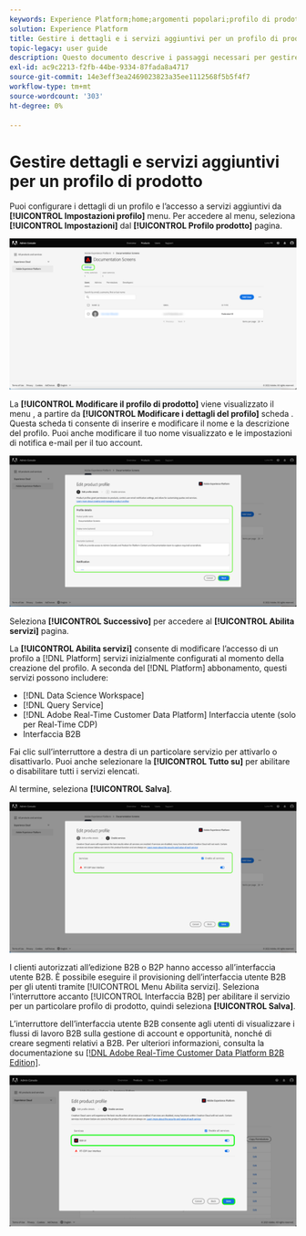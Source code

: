 ```yaml
---
keywords: Experience Platform;home;argomenti popolari;profilo di prodotto
solution: Experience Platform
title: Gestire i dettagli e i servizi aggiuntivi per un profilo di prodotto
topic-legacy: user guide
description: Questo documento descrive i passaggi necessari per gestire i dettagli e i servizi aggiuntivi per un profilo di prodotto in Adobe Admin Console. Puoi configurare i dettagli di un profilo e l’accesso a servizi aggiuntivi dal menu Impostazioni profilo .
exl-id: ac9c2213-f2fb-44be-9334-87fada8a4717
source-git-commit: 14e3eff3ea2469023823a35ee1112568f5b5f4f7
workflow-type: tm+mt
source-wordcount: '303'
ht-degree: 0%

---
```


# Gestire dettagli e servizi aggiuntivi per un profilo di prodotto

Puoi configurare i dettagli di un profilo e l’accesso a servizi aggiuntivi da **[!UICONTROL Impostazioni profilo]** menu. Per accedere al menu, seleziona **[!UICONTROL Impostazioni]** dal **[!UICONTROL Profilo prodotto]** pagina.

![del profilo](../images/settings.png)

La **[!UICONTROL Modificare il profilo di prodotto]** viene visualizzato il menu , a partire da **[!UICONTROL Modificare i dettagli del profilo]** scheda . Questa scheda ti consente di inserire e modificare il nome e la descrizione del profilo. Puoi anche modificare il tuo nome visualizzato e le impostazioni di notifica e-mail per il tuo account.

![edit-product-profile](../images/edit-product-profile.png)

Seleziona **[!UICONTROL Successivo]** per accedere al **[!UICONTROL Abilita servizi]** pagina.

La **[!UICONTROL Abilita servizi]** consente di modificare l’accesso di un profilo a [!DNL Platform] servizi inizialmente configurati al momento della creazione del profilo. A seconda del [!DNL Platform] abbonamento, questi servizi possono includere:

- [!DNL Data Science Workspace]
- [!DNL Query Service]
- [!DNL Adobe Real-Time Customer Data Platform] Interfaccia utente (solo per Real-Time CDP)
- Interfaccia B2B

Fai clic sull’interruttore a destra di un particolare servizio per attivarlo o disattivarlo. Puoi anche selezionare la **[!UICONTROL Tutto su]** per abilitare o disabilitare tutti i servizi elencati.

Al termine, seleziona **[!UICONTROL Salva]**.

![enable-services](../images/enable-services.png)

I clienti autorizzati all’edizione B2B o B2P hanno accesso all’interfaccia utente B2B. È possibile eseguire il provisioning dell’interfaccia utente B2B per gli utenti tramite [!UICONTROL Menu Abilita servizi]. Seleziona l&#39;interruttore accanto [!UICONTROL Interfaccia B2B] per abilitare il servizio per un particolare profilo di prodotto, quindi seleziona **[!UICONTROL Salva]**.

L’interruttore dell’interfaccia utente B2B consente agli utenti di visualizzare i flussi di lavoro B2B sulla gestione di account e opportunità, nonché di creare segmenti relativi a B2B. Per ulteriori informazioni, consulta la documentazione su [[!DNL Adobe Real-Time Customer Data Platform B2B Edition]](../../rtcdp/b2b-overview.md).

![enable-b2b](../images/enable-b2b.png)